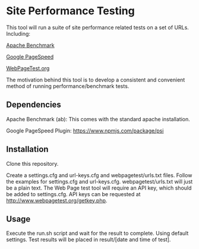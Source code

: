 # Site Performance Testing

This tool will run a suite of site performance related tests on a set of URLs. Including:

[Apache Benchmark](http://httpd.apache.org/docs/2.2/programs/ab.html)

[Google PageSpeed](https://www.npmjs.com/package/psi)

[WebPageTest.org](http://www.webpagetest.org/)

The motivation behind this tool is to develop a consistent and convenient method of running performance/benchmark tests.

## Dependencies

Apache Benchmark (ab): This comes with the standard apache installation.

Google PageSpeed Plugin: https://www.npmjs.com/package/psi

## Installation

Clone this repository.

Create a settings.cfg and url-keys.cfg and webpagetest/urls.txt files. Follow the examples for settings.cfg and
url-keys.cfg. webpagetest/urls.txt will just be a plain text. The Web Page test tool will require an API key, which
should be added to settings.cfg. API keys can be requested at http://www.webpagetest.org/getkey.php.

## Usage

Execute the run.sh script and wait for the result to complete. Using default settings. Test results will be placed in
result/[date and time of test]. 